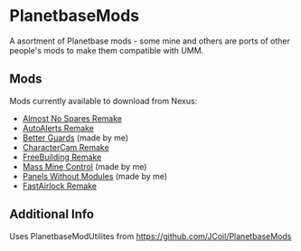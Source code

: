 # PlanetbaseMods
A asortment of Planetbase mods - some mine and others are ports of other people's mods to make them compatible with UMM.

## Mods
Mods currently available to download from Nexus:
- [Almost No Spares Remake](https://www.nexusmods.com/planetbase/mods/53)
- [AutoAlerts Remake](https://www.nexusmods.com/planetbase/mods/59)
- [Better Guards](https://www.nexusmods.com/planetbase/mods/63) (made by me)
- [CharacterCam Remake](https://www.nexusmods.com/planetbase/mods/64)
- [FreeBuilding Remake](https://www.nexusmods.com/planetbase/mods/65)
- [Mass Mine Control](https://www.nexusmods.com/planetbase/mods/66) (made by me)
- [Panels Without Modules](https://www.nexusmods.com/planetbase/mods/67) (made by me)
- [FastAirlock Remake](https://www.nexusmods.com/planetbase/mods/68)

## Additional Info
Uses PlanetbaseModUtilites from https://github.com/JCoil/PlanetbaseMods
